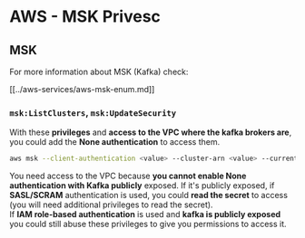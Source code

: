 # AWS - MSK Privesc

## MSK

For more information about MSK (Kafka) check:

[[../aws-services/aws-msk-enum.md]]

### `msk:ListClusters`, `msk:UpdateSecurity`

With these **privileges** and **access to the VPC where the kafka brokers are**, you could add the **None authentication** to access them.

```bash
aws msk --client-authentication <value> --cluster-arn <value> --current-version <value>
```

You need access to the VPC because **you cannot enable None authentication with Kafka publicly** exposed. If it's publicly exposed, if **SASL/SCRAM** authentication is used, you could **read the secret** to access (you will need additional privileges to read the secret).\
If **IAM role-based authentication** is used and **kafka is publicly exposed** you could still abuse these privileges to give you permissions to access it.

